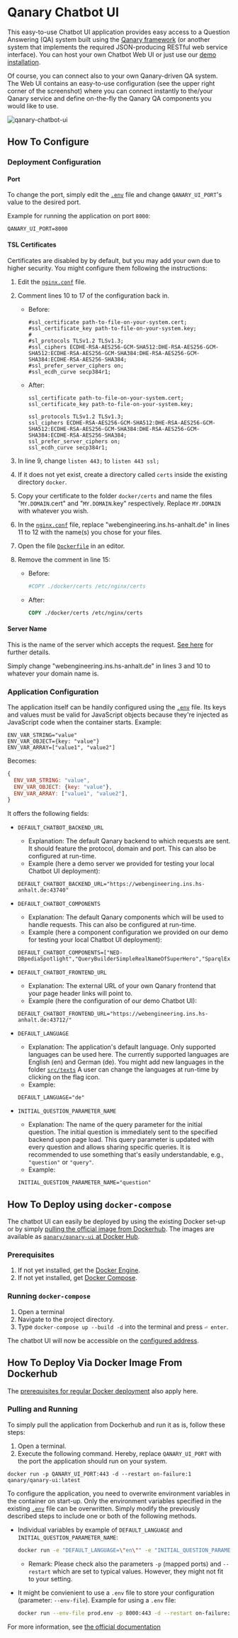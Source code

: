 # Qanary Chatbot UI

This easy-to-use Chatbot UI application provides easy access to a Question Answering (QA) system built using the [Qanary framework](https://github.com/WDAqua/Qanary) (or another system that implements the required JSON-producing RESTful web service interface). You can host your own Chatbot Web UI or just use our [demo installation](https://webengineering.ins.hs-anhalt.de:43712/).

Of course, you can connect also to your own Qanary-driven QA system. The Web UI contains an easy-to-use configuration (see the upper right corner of the screenshot) where you can connect instantly to the/your Qanary service and define on-the-fly the Qanary QA components you would like to use.

![qanary-chatbot-ui](https://user-images.githubusercontent.com/6186824/120986221-a438f380-c77c-11eb-8078-5e19d51a0874.png)

## How To Configure

### Deployment Configuration

#### Port

To change the port, simply edit the [`.env`](./.env) file and change `QANARY_UI_PORT`'s value to the desired port.

Example for running the application on port `8000`:

```
QANARY_UI_PORT=8000
```

#### TSL Certificates

Certificates are disabled by by default, but you may add your own due to higher security. You might configure them following the instructions:

1. Edit the [`nginx.conf`](docker/nginx/nginx.conf) file.
2. Comment lines 10 to 17 of the configuration back in.
   * Before:

      ```nginx
      #ssl_certificate path-to-file-on-your-system.cert;
      #ssl_certificate_key path-to-file-on-your-system.key;
      #
      #sl_protocols TLSv1.2 TLSv1.3;
      #ssl_ciphers ECDHE-RSA-AES256-GCM-SHA512:DHE-RSA-AES256-GCM-SHA512:ECDHE-RSA-AES256-GCM-SHA384:DHE-RSA-AES256-GCM-SHA384:ECDHE-RSA-AES256-SHA384;
      #ssl_prefer_server_ciphers on;
      #ssl_ecdh_curve secp384r1;
      ```

   * After:

      ```nginx
      ssl_certificate path-to-file-on-your-system.cert;
      ssl_certificate_key path-to-file-on-your-system.key;
    
      ssl_protocols TLSv1.2 TLSv1.3;
      ssl_ciphers ECDHE-RSA-AES256-GCM-SHA512:DHE-RSA-AES256-GCM-SHA512:ECDHE-RSA-AES256-GCM-SHA384:DHE-RSA-AES256-GCM-SHA384:ECDHE-RSA-AES256-SHA384;
      ssl_prefer_server_ciphers on;
      ssl_ecdh_curve secp384r1;
      ```

3. In line 9, change `listen 443;` to `listen 443 ssl;`
4. If it does not yet exist, create a directory called `certs` inside the existing directory `docker`.
5. Copy your certificate to the folder `docker/certs` and name the files "`MY.DOMAIN`.cert" and "`MY.DOMAIN`.key" respectively. Replace `MY.DOMAIN` with whatever you wish.
6. In the [`nginx.conf`](docker/nginx/nginx.conf) file, replace "webengineering.ins.hs-anhalt.de" in lines 11 to 12 with the name(s) you chose for your files.
7. Open the file [`Dockerfile`](Dockerfile) in an editor.
8. Remove the comment in line 15:
   * Before:

      ```Dockerfile
      #COPY ./docker/certs /etc/nginx/certs
      ```

   * After:

      ```Dockerfile
      COPY ./docker/certs /etc/nginx/certs
      ```

#### Server Name

This is the name of the server which accepts the request. [See here](https://nginx.org/en/docs/http/server_names.html) for further details.

Simply change "webengineering.ins.hs-anhalt.de" in lines 3 and 10 to whatever your domain name is.

### Application Configuration

The application itself can be handily configured using the [`.env`](./.env) file. Its keys and values must be valid for JavaScript objects because they're injected as JavaScript code when the container starts. Example:

```text
ENV_VAR_STRING="value"
ENV_VAR_OBJECT={key: "value"}
ENV_VAR_ARRAY=["value1", "value2"]
```

Becomes:

```js
{
  ENV_VAR_STRING: "value",
  ENV_VAR_OBJECT: {key: "value"},
  ENV_VAR_ARRAY: ["value1", "value2"],
}
```

It offers the following fields:

* `DEFAULT_CHATBOT_BACKEND_URL`
  * Explanation: The default Qanary backend to which requests are sent. It should feature the protocol, domain and port. This can also be configured at run-time.
  * Example (here a demo server we provided for testing your local Chatbot UI deployment):

  ```text
  DEFAULT_CHATBOT_BACKEND_URL="https://webengineering.ins.hs-anhalt.de:43740" 
  ```

* `DEFAULT_CHATBOT_COMPONENTS`
  * Explanation: The default Qanary components which will be used to handle requests. This can also be configured at run-time.
  * Example (here a component configuration we provided on our demo for testing your local Chatbot UI deployment):

  ```text
  DEFAULT_CHATBOT_COMPONENTS=["NED-DBpediaSpotlight","QueryBuilderSimpleRealNameOfSuperHero","SparqlExecuter","OpenTapiocaNED","BirthDataQueryBuilder","WikidataQueryExecuter"]
  ```

* `DEFAULT_CHATBOT_FRONTEND_URL`
  * Explanation: The external URL of your own Qanary frontend that your page header links will point to.
  * Example (here the configuration of our demo Chatbot UI):

  ```text
  DEFAULT_CHATBOT_FRONTEND_URL="https://webengineering.ins.hs-anhalt.de:43712/"
  ```

* `DEFAULT_LANGUAGE`
  * Explanation: The application's default language. Only supported languages can be used here. The currently supported languages are English (en) and German (de). You might add new languages in the folder [`src/texts`](../main/src/texts)  A user can change the languages at run-time by clicking on the flag icon.
  * Example:

  ```text
  DEFAULT_LANGUAGE="de"
  ```

* `INITIAL_QUESTION_PARAMETER_NAME`
  * Explanation: The name of the query parameter for the initial question. The initial question is immediately sent to the specified backend upon page load. This query parameter is updated with every question and allows sharing specific queries. It is recommended to use something that's easily understandable, e.g., `"question"` or `"query"`.
  * Example:

  ```text
  INITIAL_QUESTION_PARAMETER_NAME="question"
  ```

## How To Deploy  using `docker-compose`

The chatbot UI can easily be deployed by using the existing Docker set-up or by simply [pulling the official image from Dockerhub](#how-to-deploy-via-docker-image-from-dockerhub). The images are available as [`qanary/qanary-ui` at Docker Hub](https://hub.docker.com/r/qanary/qanary-ui/tags).

### Prerequisites

1. If not yet installed, get the [Docker Engine](https://docs.docker.com/engine/install/).
2. If not yet installed, get [Docker Compose](https://docs.docker.com/compose/install/).

### Running `docker-compose`

1. Open a terminal
2. Navigate to the project directory.
3. Type `docker-compose up --build -d` into the terminal and press `⏎ enter`.

The chatbot UI will now be accessible on the [configured address](#how-to-configure).

## How To Deploy Via Docker Image From Dockerhub

The [prerequisites for regular Docker deployment](#prerequisites) also apply here.

### Pulling and Running

To simply pull the application from Dockerhub and run it as is, follow these steps:

1. Open a terminal.
2. Execute the following command. Hereby, replace `QANARY_UI_PORT` with the port the application should run on your system.

```shell
docker run -p QANARY_UI_PORT:443 -d --restart on-failure:1 qanary/qanary-ui:latest
```

To configure the application, you need to overwrite environment variables in the container on start-up. Only the environment variables specified in the existing [`.env`](./.env) file can be overwritten. Simply modify the previously described steps to include one or both of the following methods.

* Individual variables by example of `DEFAULT_LANGUAGE` and `INITIAL_QUESTION_PARAMETER_NAME`:

  ```sh
  docker run -e "DEFAULT_LANGUAGE=\"en\"" -e "INITIAL_QUESTION_PARAMETER_NAME=\"query\"" -p 8000:443 -d --restart on-failure:1 qanary/qanary-ui:latest
  ```
  * Remark: Please check also the parameters `-p` (mapped ports) and `--restart` which are set to typical values. However, they might not fit to your setting.

* It might be convienient to use a `.env` file to store your configuration (parameter: `--env-file`). Example for using a `.env` file:
  
  ```sh
  docker run --env-file prod.env -p 8000:443 -d --restart on-failure:1 qanary/qanary-ui:latest
  ```

For more information, see [the official documentation](https://docs.docker.com/engine/reference/commandline/run/#set-environment-variables--e---env---env-file)
